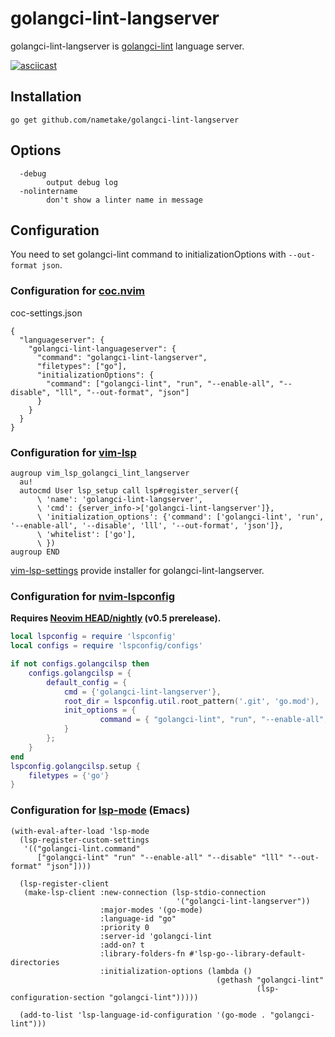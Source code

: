# golangci-lint-langserver

golangci-lint-langserver is [golangci-lint](https://github.com/golangci/golangci-lint) language server.

[![asciicast](https://asciinema.org/a/308369.svg)](https://asciinema.org/a/308369)


## Installation

```console
go get github.com/nametake/golangci-lint-langserver
```

## Options

```console
  -debug
        output debug log
  -nolintername
        don't show a linter name in message
```

## Configuration

You need to set golangci-lint command to initializationOptions with `--out-format json`.

### Configuration for [coc.nvim](https://github.com/neoclide/coc.nvim)

coc-settings.json

```jsonc
{
  "languageserver": {
    "golangci-lint-languageserver": {
      "command": "golangci-lint-langserver",
      "filetypes": ["go"],
      "initializationOptions": {
        "command": ["golangci-lint", "run", "--enable-all", "--disable", "lll", "--out-format", "json"]
      }
    }
  }
}
```

### Configuration for [vim-lsp](https://github.com/prabirshrestha/vim-lsp)

```vim
augroup vim_lsp_golangci_lint_langserver
  au!
  autocmd User lsp_setup call lsp#register_server({
      \ 'name': 'golangci-lint-langserver',
      \ 'cmd': {server_info->['golangci-lint-langserver']},
      \ 'initialization_options': {'command': ['golangci-lint', 'run', '--enable-all', '--disable', 'lll', '--out-format', 'json']},
      \ 'whitelist': ['go'],
      \ })
augroup END
```

[vim-lsp-settings](https://github.com/mattn/vim-lsp-settings) provide installer for golangci-lint-langserver.

### Configuration for [nvim-lspconfig](https://github.com/neovim/nvim-lspconfig)

**Requires [Neovim HEAD/nightly](https://github.com/neovim/neovim/releases/tag/nightly) (v0.5 prerelease).**

```lua
local lspconfig = require 'lspconfig'
local configs = require 'lspconfig/configs'

if not configs.golangcilsp then
 	configs.golangcilsp = {
		default_config = {
			cmd = {'golangci-lint-langserver'},
			root_dir = lspconfig.util.root_pattern('.git', 'go.mod'),
			init_options = {
					command = { "golangci-lint", "run", "--enable-all", "--disable", "lll", "--out-format", "json" };
			}
		};
	}
end
lspconfig.golangcilsp.setup {
	filetypes = {'go'}
}
```

### Configuration for [lsp-mode](https://github.com/emacs-lsp/lsp-mode) (Emacs)

```emacs-lisp
(with-eval-after-load 'lsp-mode
  (lsp-register-custom-settings
   '(("golangci-lint.command"
      ["golangci-lint" "run" "--enable-all" "--disable" "lll" "--out-format" "json"])))

  (lsp-register-client
   (make-lsp-client :new-connection (lsp-stdio-connection
                                     '("golangci-lint-langserver"))
                    :major-modes '(go-mode)
                    :language-id "go"
                    :priority 0
                    :server-id 'golangci-lint
                    :add-on? t
                    :library-folders-fn #'lsp-go--library-default-directories
                    :initialization-options (lambda ()
                                              (gethash "golangci-lint"
                                                       (lsp-configuration-section "golangci-lint")))))

  (add-to-list 'lsp-language-id-configuration '(go-mode . "golangci-lint")))
```
